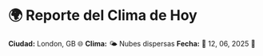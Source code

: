 # 🌍 Reporte del Clima de Hoy

**Ciudad:** London, GB 🌐
**Clima:** 🌤️ Nubes dispersas
**Fecha:** 📅 12, 06, 2025 🚀

